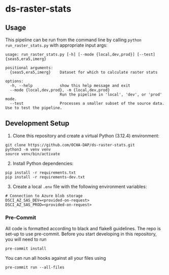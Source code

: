 # ds-raster-stats

## Usage

This pipeline can be run from the command line by calling `python run_raster_stats.py` with appropriate input args:

```
usage: run_raster_stats.py [-h] [--mode {local,dev,prod}] [--test] {seas5,era5,imerg}

positional arguments:
  {seas5,era5,imerg}    Dataset for which to calculate raster stats

options:
  -h, --help            show this help message and exit
  --mode {local,dev,prod}, -m {local,dev,prod}
                        Run the pipeline in 'local', 'dev', or 'prod' mode.
  --test                Processes a smaller subset of the source data. Use to test the pipeline.
```

## Development Setup

1. Clone this repository and create a virtual Python (3.12.4) environment:

```
git clone https://github.com/OCHA-DAP/ds-raster-stats.git
python3 -m venv venv
source venv/bin/activate
```

2. Install Python dependencies:

```
pip install -r requirements.txt
pip install -r requirements-dev.txt
```

3. Create a local `.env` file with the following environment variables:

```
# Connection to Azure blob storage
DSCI_AZ_SAS_DEV=<provided-on-request>
DSCI_AZ_SAS_PROD=<provided-on-request>
```

### Pre-Commit

All code is formatted according to black and flake8 guidelines. The repo is set-up to use pre-commit. Before you start developing in this repository, you will need to run

```
pre-commit install
```

You can run all hooks against all your files using

```
pre-commit run --all-files
